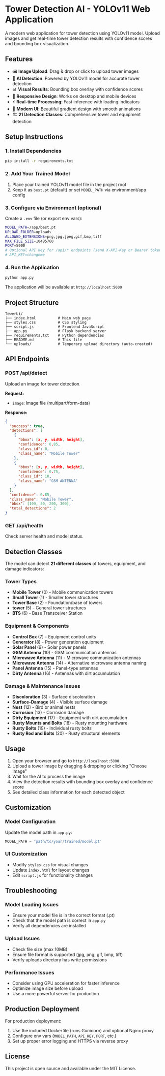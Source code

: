 # Tower Detection AI - YOLOv11 Web Application

A modern web application for tower detection using YOLOv11 model. Upload images and get real-time tower detection results with confidence scores and bounding box visualization.

## Features

- 🖼️ **Image Upload**: Drag & drop or click to upload tower images
- 🤖 **AI Detection**: Powered by YOLOv11 model for accurate tower detection
- 📊 **Visual Results**: Bounding box overlay with confidence scores
- 📱 **Responsive Design**: Works on desktop and mobile devices
- ⚡ **Real-time Processing**: Fast inference with loading indicators
- 🎨 **Modern UI**: Beautiful gradient design with smooth animations
- 🏗️ **21 Detection Classes**: Comprehensive tower and equipment detection

## Setup Instructions

### 1. Install Dependencies

```bash
pip install -r requirements.txt
```

### 2. Add Your Trained Model

1. Place your trained YOLOv11 model file in the project root
2. Keep it as `best.pt` (default) or set `MODEL_PATH` via environment/app config

### 3. Configure via Environment (optional)

Create a `.env` file (or export env vars):

```bash
MODEL_PATH=/app/best.pt
UPLOAD_FOLDER=uploads
ALLOWED_EXTENSIONS=png,jpg,jpeg,gif,bmp,tiff
MAX_FILE_SIZE=10485760
PORT=5000
# Optional API key for /api/* endpoints (send X-API-Key or Bearer token)
# API_KEY=changeme
```

### 4. Run the Application

```bash
python app.py
```

The application will be available at `http://localhost:5000`

## Project Structure

```
TowerUi/
├── index.html          # Main web page
├── styles.css          # CSS styling
├── script.js           # Frontend JavaScript
├── app.py              # Flask backend server
├── requirements.txt    # Python dependencies
├── README.md           # This file
└── uploads/            # Temporary upload directory (auto-created)
```

## API Endpoints

### POST /api/detect

Upload an image for tower detection.

**Request:**

- `image`: Image file (multipart/form-data)

**Response:**

```json
{
  "success": true,
  "detections": [
    {
      "bbox": [x, y, width, height],
      "confidence": 0.85,
      "class_id": 0,
      "class_name": "Mobile Tower"
    },
    {
      "bbox": [x, y, width, height],
      "confidence": 0.75,
      "class_id": 10,
      "class_name": "GSM ANTENNA"
    }
  ],
  "confidence": 0.85,
  "class_name": "Mobile Tower",
  "bbox": [100, 50, 200, 300],
  "total_detections": 2
}
```

### GET /api/health

Check server health and model status.

## Detection Classes

The model can detect **21 different classes** of towers, equipment, and damage indicators:

### Tower Types

- **Mobile Tower** (0) - Mobile communication towers
- **Small Tower** (1) - Smaller tower structures
- **Tower Base** (2) - Foundation/base of towers
- **tower** (5) - General tower structures
- **BTS** (6) - Base Transceiver Station

### Equipment & Components

- **Control Box** (7) - Equipment control units
- **Generator** (8) - Power generation equipment
- **Solar Panel** (9) - Solar power panels
- **GSM Antenna** (10) - GSM communication antennas
- **Microwave Antenna** (11) - Microwave communication antennas
- **Microwave Antenna** (14) - Alternative microwave antenna naming
- **Panel Antenna** (15) - Panel-type antennas
- **Dirty Antenna** (16) - Antennas with dirt accumulation

### Damage & Maintenance Issues

- **Discoloration** (3) - Surface discoloration
- **Surface-Damage** (4) - Visible surface damage
- **Nest** (12) - Bird or animal nests
- **Corrosion** (13) - Corrosion damage
- **Dirty Equipment** (17) - Equipment with dirt accumulation
- **Rusty Mounts and Bolts** (18) - Rusty mounting hardware
- **Rusty Bolts** (19) - Individual rusty bolts
- **Rusty Rod and Bolts** (20) - Rusty structural elements

## Usage

1. Open your browser and go to `http://localhost:5000`
2. Upload a tower image by dragging & dropping or clicking "Choose Image"
3. Wait for the AI to process the image
4. View the detection results with bounding box overlay and confidence score
5. See detailed class information for each detected object

## Customization

### Model Configuration

Update the model path in `app.py`:

```python
MODEL_PATH = 'path/to/your/trained/model.pt'
```

### UI Customization

- Modify `styles.css` for visual changes
- Update `index.html` for layout changes
- Edit `script.js` for functionality changes

## Troubleshooting

### Model Loading Issues

- Ensure your model file is in the correct format (.pt)
- Check that the model path is correct in `app.py`
- Verify all dependencies are installed

### Upload Issues

- Check file size (max 10MB)
- Ensure file format is supported (jpg, png, gif, bmp, tiff)
- Verify uploads directory has write permissions

### Performance Issues

- Consider using GPU acceleration for faster inference
- Optimize image size before upload
- Use a more powerful server for production

## Production Deployment

For production deployment:

1. Use the included Dockerfile (runs Gunicorn) and optional Nginx proxy
2. Configure env vars (`MODEL_PATH`, `API_KEY`, `PORT`, etc.)
3. Set up proper error logging and HTTPS via reverse proxy

## License

This project is open source and available under the MIT License.
